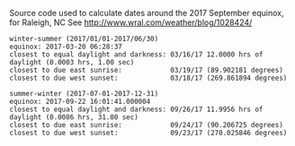Source code used to calculate dates around the 2017 September equinox, for Raleigh, NC
See http://www.wral.com/weather/blog/1028424/


    winter-summer (2017/01/01-2017/06/30)
    equinox: 2017-03-20 06:28:37
    closest to equal daylight and darkness: 03/16/17 12.0000 hrs of daylight (0.0003 hrs, 1.00 sec)
    closest to due east sunrise:            03/19/17 (89.902181 degrees)
    closest to due west sunset:             03/18/17 (269.861894 degrees)

    summer-winter (2017-07-01-2017-12-31)
    equinox: 2017-09-22 16:01:41.000004
    closest to equal daylight and darkness: 09/26/17 11.9956 hrs of daylight (0.0086 hrs, 31.00 sec)
    closest to due east sunrise:            09/24/17 (90.206725 degrees)
    closest to due west sunset:             09/23/17 (270.025846 degrees)
